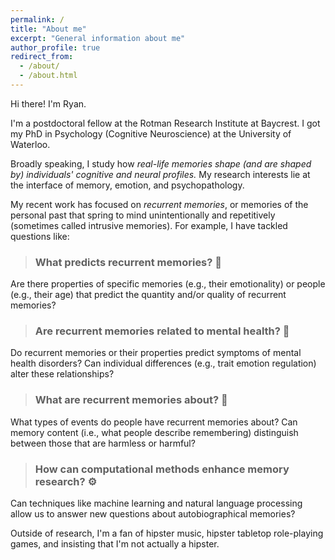```yaml
---
permalink: /
title: "About me"
excerpt: "General information about me"
author_profile: true
redirect_from: 
  - /about/
  - /about.html
---
```


Hi there! I'm Ryan. 

I'm a postdoctoral fellow at the Rotman Research Institute at Baycrest. I got my PhD in Psychology (Cognitive Neuroscience) at the University of Waterloo. 

Broadly speaking, I study how *real-life memories shape (and are shaped by) individuals' cognitive and neural profiles.* My research interests lie at the interface of memory, emotion, and psychopathology.

My recent work has focused on *recurrent memories*, or memories of the personal past that spring to mind unintentionally and repetitively (sometimes called intrusive memories). For example, I have tackled questions like:

> ### What predicts recurrent memories? 🔮
Are there properties of specific memories (e.g., their emotionality) or people (e.g., their age) that predict the quantity and/or quality of recurrent memories?

> ### Are recurrent memories related to mental health? 🤕
Do recurrent memories or their properties predict symptoms of mental health disorders? Can individual differences (e.g., trait emotion regulation) alter these relationships?

> ### What are recurrent memories about? 📝
What types of events do people have recurrent memories about? Can memory content (i.e., what people describe remembering) distinguish between those that are harmless or harmful?

> ### How can computational methods enhance memory research? ⚙️
Can techniques like machine learning and natural language processing allow us to answer new questions about autobiographical memories?

Outside of research, I'm a fan of hipster music, hipster tabletop role-playing games, and insisting that I'm not actually a hipster.

<!-- # Research interests
* autobiographical memory
* recurrent memories
* emotion
* mental health
* computational methods -->

<!-- `test code block`

```scss
test code chunk
``` -->